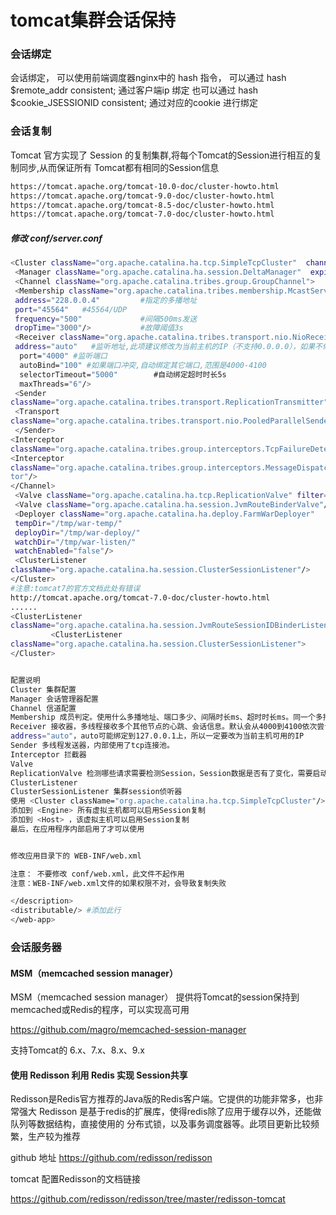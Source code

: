 #  tomcat集群会话保持


### 会话绑定
会话绑定， 可以使用前端调度器nginx中的 hash 指令， 可以通过 hash $remote_addr consistent; 通过客户端ip 绑定
也可以通过 hash $cookie_JSESSIONID consistent;  通过对应的cookie 进行绑定


### 会话复制

Tomcat 官方实现了 Session 的复制集群,将每个Tomcat的Session进行相互的复制同步,从而保证所有
Tomcat都有相同的Session信息

```bash
https://tomcat.apache.org/tomcat-10.0-doc/cluster-howto.html
https://tomcat.apache.org/tomcat-9.0-doc/cluster-howto.html
https://tomcat.apache.org/tomcat-8.5-doc/cluster-howto.html
https://tomcat.apache.org/tomcat-7.0-doc/cluster-howto.html
```

#####  修改 conf/server.conf
```bash
<Cluster className="org.apache.catalina.ha.tcp.SimpleTcpCluster"  channelSendOptions="8">
 <Manager className="org.apache.catalina.ha.session.DeltaManager"  expireSessionsOnShutdown="false" notifyListenersOnReplication="true"/>
 <Channel className="org.apache.catalina.tribes.group.GroupChannel">
 <Membership className="org.apache.catalina.tribes.membership.McastService"
 address="228.0.0.4"         #指定的多播地址
 port="45564"   #45564/UDP
 frequency="500"             #间隔500ms发送
 dropTime="3000"/>           #故障阈值3s
 <Receiver className="org.apache.catalina.tribes.transport.nio.NioReceiver"  
 address="auto"   #监听地址,此项建议修改为当前主机的IP（不支持0.0.0.0），如果不修改可能会导致服务无法启动
  port="4000" #监听端口
  autoBind="100" #如果端口冲突,自动绑定其它端口,范围是4000-4100
  selectorTimeout="5000"        #自动绑定超时时长5s
  maxThreads="6"/>
 <Sender 
className="org.apache.catalina.tribes.transport.ReplicationTransmitter">
 <Transport 
className="org.apache.catalina.tribes.transport.nio.PooledParallelSender"/>
 </Sender>
<Interceptor 
className="org.apache.catalina.tribes.group.interceptors.TcpFailureDetector"/>
<Interceptor 
className="org.apache.catalina.tribes.group.interceptors.MessageDispatchIntercep
tor"/>
</Channel>
 <Valve className="org.apache.catalina.ha.tcp.ReplicationValve" filter=""/>
 <Valve className="org.apache.catalina.ha.session.JvmRouteBinderValve"/>
 <Deployer className="org.apache.catalina.ha.deploy.FarmWarDeployer"
 tempDir="/tmp/war-temp/"
 deployDir="/tmp/war-deploy/"
 watchDir="/tmp/war-listen/"
 watchEnabled="false"/>
 <ClusterListener 
className="org.apache.catalina.ha.session.ClusterSessionListener"/>
</Cluster>
#注意:tomcat7的官方文档此处有错误
http://tomcat.apache.org/tomcat-7.0-doc/cluster-howto.html
......
<ClusterListener 
className="org.apache.catalina.ha.session.JvmRouteSessionIDBinderListener">
         <ClusterListener 
className="org.apache.catalina.ha.session.ClusterSessionListener">
</Cluster>


配置说明
Cluster 集群配置
Manager 会话管理器配置
Channel 信道配置
Membership 成员判定。使用什么多播地址、端口多少、间隔时长ms、超时时长ms。同一个多播地址和端口认为同属一个组。使用时修改这个多播地址，以防冲突
Receiver 接收器，多线程接收多个其他节点的心跳、会话信息。默认会从4000到4100依次尝试可用端口
address="auto"，auto可能绑定到127.0.0.1上，所以一定要改为当前主机可用的IP
Sender 多线程发送器，内部使用了tcp连接池。
Interceptor 拦截器
Valve 
ReplicationValve 检测哪些请求需要检测Session，Session数据是否有了变化，需要启动复制过程
ClusterListener
ClusterSessionListener 集群session侦听器
使用 <Cluster className="org.apache.catalina.ha.tcp.SimpleTcpCluster"/>
添加到 <Engine> 所有虚拟主机都可以启用Session复制
添加到 <Host> ，该虚拟主机可以启用Session复制
最后，在应用程序内部启用了才可以使用


修改应用目录下的 WEB-INF/web.xml

注意： 不要修改 conf/web.xml，此文件不起作用
注意：WEB-INF/web.xml文件的如果权限不对，会导致复制失败

</description>
<distributable/> #添加此行
</web-app>

```

### 会话服务器

#### MSM（memcached session manager）
MSM（memcached session manager） 提供将Tomcat的session保持到memcached或Redis的程序，可以实现高可用

https://github.com/magro/memcached-session-manager

支持Tomcat的 6.x、7.x、8.x、9.x


#### 使用 Redisson 利用 Redis 实现 Session共享

Redisson是Redis官方推荐的Java版的Redis客户端。它提供的功能非常多，也非常强大
Redisson 是基于redis的扩展库，使得redis除了应用于缓存以外，还能做队列等数据结构，直接使用的
分布式锁，以及事务调度器等。此项目更新比较频繁，生产较为推荐

github 地址 https://github.com/redisson/redisson

tomcat 配置Redisson的文档链接

https://github.com/redisson/redisson/tree/master/redisson-tomcat





